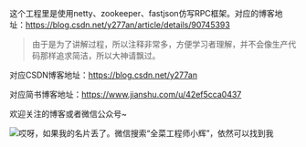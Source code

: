 这个工程里是使用netty、zookeeper、fastjson仿写RPC框架。对应的博客地址：https://blog.csdn.net/y277an/article/details/90745393

> 由于是为了讲解过程，所以注释非常多，方便学习者理解，并不会像生产代码那样追求简洁，所以大神请飘过。

对应CSDN博客地址：https://blog.csdn.net/y277an

对应简书博客地址：https://www.jianshu.com/u/42ef5cca0437

欢迎关注的博客或者微信公众号~

![哎呀，如果我的名片丢了。微信搜索“全菜工程师小辉”，依然可以找到我](http://mseddl.gitee.io/photos/always/weixin-public.png)
